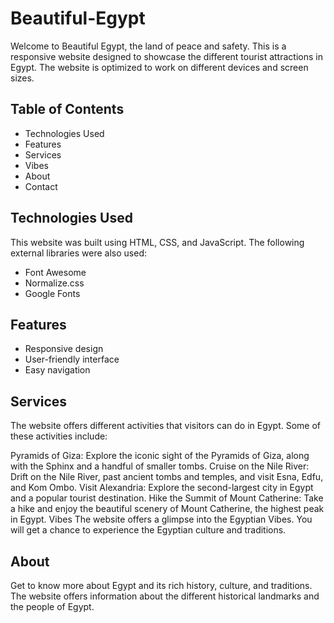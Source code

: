 # Beautiful-Egypt
Welcome to Beautiful Egypt, the land of peace and safety. This is a responsive website designed to showcase the different tourist attractions in Egypt. The website is optimized to work on different devices and screen sizes.

## Table of Contents
- Technologies Used
- Features
- Services
- Vibes
- About
- Contact

## Technologies Used
This website was built using HTML, CSS, and JavaScript. The following external libraries were also used:

- Font Awesome
- Normalize.css
- Google Fonts

## Features
* Responsive design
* User-friendly interface
* Easy navigation

## Services
The website offers different activities that visitors can do in Egypt. Some of these activities include:

Pyramids of Giza: Explore the iconic sight of the Pyramids of Giza, along with the Sphinx and a handful of smaller tombs.
Cruise on the Nile River: Drift on the Nile River, past ancient tombs and temples, and visit Esna, Edfu, and Kom Ombo.
Visit Alexandria: Explore the second-largest city in Egypt and a popular tourist destination.
Hike the Summit of Mount Catherine: Take a hike and enjoy the beautiful scenery of Mount Catherine, the highest peak in Egypt.
Vibes
The website offers a glimpse into the Egyptian Vibes. You will get a chance to experience the Egyptian culture and traditions.

## About
Get to know more about Egypt and its rich history, culture, and traditions. The website offers information about the different historical landmarks and the people of Egypt.
